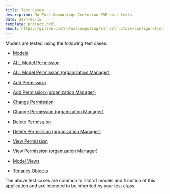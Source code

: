 ```yaml
---
title: Test Cases
description: No Fuss Computings Centurion ERP unit tests
date: 2024-06-15
template: project.html
about: https://gitlab.com/nofusscomputing/infrastructure/configuration-management/centurion_erp
---
```


Models are tested using the following test cases:

- [Models](./models.md)

- [ALL Model Permission](./model_permissions.md)

- [ALL Model Permission (organization Manager)](./model_permissions_organization_manager.md)

- [Add Permission](./model_permission_add.md)

- [Add Permission (organization Manager)](./model_permission_add_organization_manager.md)

- [Change Permission](./model_permission_change.md)

- [Change Permission (organization Manager)](./model_permission_change_organization_manager.md)

- [Delete Permission](./model_permission_delete.md)

- [Delete Permission (organization Manager)](./model_permission_delete_organization_manager.md)

- [View Permission](./model_permission_view.md)

- [View Permission (organization Manager)](./model_permission_view_organization_manager.md)

- [Model Views](./model_views.md)

- [Tenancy Objects](./model_tenancy_object.md)

The above test cases are common to alot of models and function of this application and are intended to be inherited by your test class.
